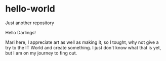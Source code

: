 # hello-world
Just another repository

Hello Darlings!

Mari here, I appreciate art as well as making it, so I tought, why not give a try to the IT World and create something. I just don't know what that is yet, but I am on my journey to fing out.
